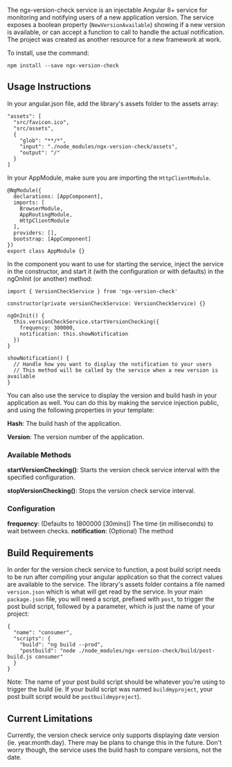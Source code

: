 The ngx-version-check service is an injectable Angular 8+ service for monitoring and notifying users of a new application version. The service exposes a boolean property (`NewVersionAvailable`) showing if a new version is available, or can accept a function to call to handle the actual notification. The project was created as another resource for a new framework at work.

To install, use the command:

`npm install --save ngx-version-check`

## Usage Instructions

In your angular.json file, add the library's assets folder to the assets array:

```
"assets": [
  "src/favicon.ico",
  "src/assets",
  {
    "glob": "**/*",
    "input": "./node_modules/ngx-version-check/assets",
    "output": "/"
  }
]
```

In your AppModule, make sure you are importing the `HttpClientModule`.

```
@NgModule({
  declarations: [AppComponent],
  imports: [
    BrowserModule,
    AppRoutingModule,
    HttpClientModule
  ],
  providers: [],
  bootstrap: [AppComponent]
})
export class AppModule {}
```

In the component you want to use for starting the service, inject the service in the constructor, and start it (with the configuration or with defaults) in the ngOnInit (or another) method:

```
import { VersionCheckService } from 'ngx-version-check'
```

```
constructor(private versionCheckService: VersionCheckService) {}

ngOnInit() {
  this.versionCheckService.startVersionChecking({
    frequency: 300000,
    notification: this.showNotification
  })
}

showNotification() {
  // Handle how you want to display the notification to your users
  // This method will be called by the service when a new version is available
}
```

You can also use the service to display the version and build hash in your application as well. You can do this by making the service injection public, and using the following properties in your template:

**Hash**: The build hash of the application.

**Version**: The version number of the application.

### Available Methods

**startVersionChecking()**: Starts the version check service interval with the specified configuration.

**stopVersionChecking()**: Stops the version check service interval.

### Configuration

**frequency**: (Defaults to 1800000 [30mins]) The time (in milliseconds) to wait between checks.
**notification**: (Optional) The method

## Build Requirements

In order for the version check service to function, a post build script needs to be run after compiling your angular application so that the correct values are available to the service. The library's assets folder contains a file named `version.json` which is what will get read by the service. In your main `package.json` file, you will need a script, prefixed with `post`, to trigger the post build script, followed by a parameter, which is just the name of your project:

```
{
  "name": "consumer",
  "scripts": {
    "build": "ng build --prod",
    "postbuild": "node ./node_modules/ngx-version-check/build/post-build.js consumer"
  }
}
```

Note: The name of your post build script should be whatever you're using to trigger the build (ie. If your build script was named `buildmyproject`, your post built script would be `postbuildmyproject`).

## Current Limitations

Currently, the version check service only supports displaying date version (ie. year.month.day). There may be plans to change this in the future. Don't worry though, the service uses the build hash to compare versions, not the date.
